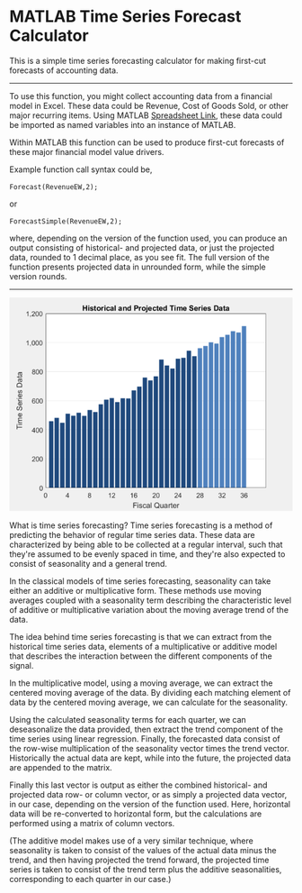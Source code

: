# MATLAB Time Series Forecast Calculator
This is a simple time series forecasting calculator for making first-cut forecasts of accounting data.

-----------------------------------------------------------------------------------------------------------------
To use this function, you might collect accounting data from a financial model in Excel. These data could be Revenue,
Cost of Goods Sold, or other major recurring items. Using MATLAB [Spreadsheet Link](https://www.mathworks.com/products/excellink.html), these data could be imported as
named variables into an instance of MATLAB.

Within MATLAB this function can be used to produce first-cut forecasts of these major financial model value drivers.

Example function call syntax could be,

```
Forecast(RevenueEW,2);
```

or

```
ForecastSimple(RevenueEW,2);
```

where, depending on the version of the function used, you can produce an output consisting of historical- and
projected data, or just the projected data, rounded to 1 decimal place, as you see fit. The full version of the
function presents projected data in unrounded form, while the simple version rounds.

-----------------------------------------------------------------------------------------------------------------

![](Images/Forecast(RevenueEW,2).png)

What is time series forecasting? Time series forecasting is a method of predicting the behavior of regular
time series data. These data are characterized by being able to be collected at a regular interval, such that
they're assumed to be evenly spaced in time, and they're also expected to consist of seasonality and a general trend.

In the classical models of time series forecasting, seasonality can take either an additive or multiplicative form.
These methods use moving averages coupled with a seasonality term describing the characteristic level of
additive or multiplicative variation about the moving average trend of the data.

The idea behind time series forecasting is that we can extract from the historical time series data, elements
of a multiplicative or additive model that describes the interaction between the different components of the signal.

In the multiplicative model, using a moving average, we can extract the centered moving average of the data.
By dividing each matching element of data by the centered moving average, we can calculate for the seasonality.

Using the calculated seasonality terms for each quarter, we can deseasonalize the data provided, then extract the trend
component of the time series using linear regression. Finally, the forecasted data consist of the row-wise
multiplication of the seasonality vector times the trend vector. Historically the actual data are kept,
while into the future, the projected data are appended to the matrix.

Finally this last vector is output as either the combined historical- and projected data row- or column vector, 
or as simply a projected data vector, in our case, depending on the version of the function used. Here, horizontal data
will be re-converted to horizontal form, but the calculations are performed using a matrix of column vectors.

(The additive model makes use of a very similar technique, where seasonality is taken to consist of the values
of the actual data minus the trend, and then having projected the trend forward, the projected time series is
taken to consist of the trend term plus the additive seasonalities, corresponding to each quarter in our case.)
